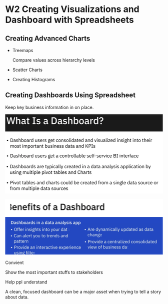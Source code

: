 # W2 Creating Visualizations and Dashboard with Spreadsheets



## Creating Advanced Charts

- Treemaps

  Compare values across hierarchy levels

- Scatter Charts

  

- Creating Histograms





## Creating Dashboards Using Spreadsheet

Keep key business information in on place.

![image-20230315205856879](./photo/image-20230315205856879.png)

![image-20230315210524081](./photo/image-20230315210524081.png)



Convient

Show the most important stuffs to stakeholders

Help ppl understand 

A clean, focused dashboard can be a major asset when trying to tell a story about data.
